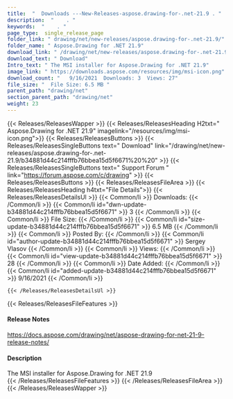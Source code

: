 ```yaml
---
title:  "  Downloads ---New-Releases-aspose.drawing-for-.net-21.9 . " 
description:  "    . " 
keywords:  "    . " 
page_type:  single_release_page
folder_link: " drawing/net/new-releases/aspose.drawing-for-.net-21.9/"
folder_name: " Aspose.Drawing for .NET 21.9"
download_link: " /drawing/net/new-releases/aspose.drawing-for-.net-21.9/b34881d44c214fffb76bbea15d5f6671"
download_text: " Download"
Intro_text: " The MSI installer for Aspose.Drawing for .NET 21.9"
image_link: " https://downloads.aspose.com/resources/img/msi-icon.png"
download_count: "   9/16/2021  Downloads: 3  Views: 27"
file_size: "  File Size: 6.5 MB "
parent_path: "drawing/net"
section_parent_path: "drawing/net"
weight: 23 
---
```


{{< Releases/ReleasesWapper >}}
  {{< Releases/ReleasesHeading H2txt=" Aspose.Drawing for .NET 21.9" imagelink="/resources/img/msi-icon.png">}}
  {{< Releases/ReleasesButtons >}}
    {{< Releases/ReleasesSingleButtons text=" Download" link="/drawing/net/new-releases/aspose.drawing-for-.net-21.9/b34881d44c214fffb76bbea15d5f6671%20%20" >}}
    {{< Releases/ReleasesSingleButtons text=" Support Forum " link="https://forum.aspose.com/c/drawing" >}}
  {{< Releases/ReleasesButtons >}}
  {{< Releases/ReleasesFileArea >}}
    {{< Releases/ReleasesHeading h4txt="File Details">}}
    {{< Releases/ReleasesDetailsUl >}}
            {{< Common/li  >}} Downloads: {{< /Common/li >}} 
      {{< Common/li id="dwn-update-b34881d44c214fffb76bbea15d5f6671" >}} 3 {{< /Common/li >}} 
      {{< Common/li  >}} File Size: {{< /Common/li >}} 
      {{< Common/li id="size-update-b34881d44c214fffb76bbea15d5f6671" >}} 6.5 MB {{< /Common/li >}} 
      {{< Common/li  >}} Posted By: {{< /Common/li >}} 
      {{< Common/li id="author-update-b34881d44c214fffb76bbea15d5f6671" >}} Sergey Vlasov {{< /Common/li >}} 
      {{< Common/li  >}} Views: {{< /Common/li >}} 
      {{< Common/li id="view-update-b34881d44c214fffb76bbea15d5f6671" >}} 28 {{< /Common/li >}} 
      {{< Common/li  >}} Date Added: {{< /Common/li >}} 
      {{< Common/li id="added-update-b34881d44c214fffb76bbea15d5f6671" >}} 9/16/2021 {{< /Common/li >}} 

    {{< /Releases/ReleasesDetailsUl >}}

  {{< Releases/ReleasesFileFeatures >}}
      <h4>Release Notes</h4><div><a href="https://docs.aspose.com/drawing/net/aspose-drawing-for-net-21-9-release-notes/">https://docs.aspose.com/drawing/net/aspose-drawing-for-net-21-9-release-notes/</a></div><h4>Description</h4><div class="HTMLDescription">The MSI installer for Aspose.Drawing for .NET 21.9</div>
  {{< /Releases/ReleasesFileFeatures >}}
 {{< /Releases/ReleasesFileArea >}}
{{< /Releases/ReleasesWapper >}}


